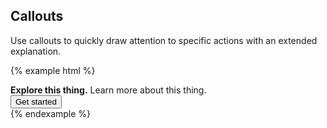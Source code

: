 ## Callouts

Use callouts to quickly draw attention to specific actions with an extended explanation.

{% example html %}
<div class="callout">
  <div class="callout-content">
    <strong>Explore this thing.</strong> Learn more about this thing.
  </div>

  <div class="callout-secondary">
    <button class="btn btn-primary">Get started</button>
  </div>
</div>
{% endexample %}

